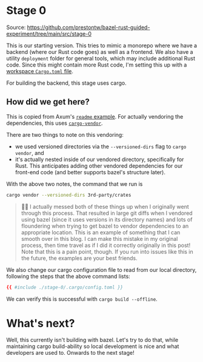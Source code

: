 # Stage 0

Source: <https://github.com/prestontw/bazel-rust-guided-experiment/tree/main/src/stage-0>

This is our starting version. This tries to mimic a monorepo where we have a backend
(where our Rust code goes) as well as a frontend. We also have a utility `deployment`
folder for general tools, which may include additional Rust code.
Since this might contain more Rust code, I'm setting this up with a [workspace `Cargo.toml` file](https://doc.rust-lang.org/book/ch14-03-cargo-workspaces.html).

For building the backend, this stage uses cargo.

## How did we get here?

This is copied from Axum's [`readme` example](https://github.com/tokio-rs/axum/tree/19fe93262fc14862f828b1db8b434fd8608a2a87/examples/readme).
For actually vendoring the dependencies, this uses [`cargo-vendor`](https://doc.rust-lang.org/cargo/commands/cargo-vendor.html).

There are two things to note on this vendoring:

- we used versioned directories via the `--versioned-dirs` flag to `cargo vendor`, and
- it's actually nested inside of our vendored directory, specifically for Rust.
  This anticipates adding other vendored dependencies for our front-end code
  (and better supports bazel's structure later).

With the above two notes, the command that we run is

```sh
cargo vendor --versioned-dirs 3rd-party/crates
```

> 🤦‍♂️ I actually messed both of these things up when I originally went through this process.
> That resulted in large git diffs when I vendored using bazel
> (since it uses versions in its directory names)
> and lots of floundering when trying to get bazel
> to vendor dependencies to an appropriate location.
> This is an example of something that I can smooth over in this blog.
> I can make this mistake in my original process,
> then time travel as if I did it correctly originally in this post!
> Note that this is a pain point, though.
> If you run into issues like this in the future,
> the examples are your best friends.

We also change our cargo configuration file to read from our local directory,
following the steps that the above command lists:

```toml
{{ #include ./stage-0/.cargo/config.toml }}
```

We can verify this is successful with `cargo build --offline`.

# What's next?

Well, this currently isn't building with bazel.
Let's try to do that, while maintaining cargo build-ability
so local development is nice and what developers are used to.
Onwards to the next stage!
